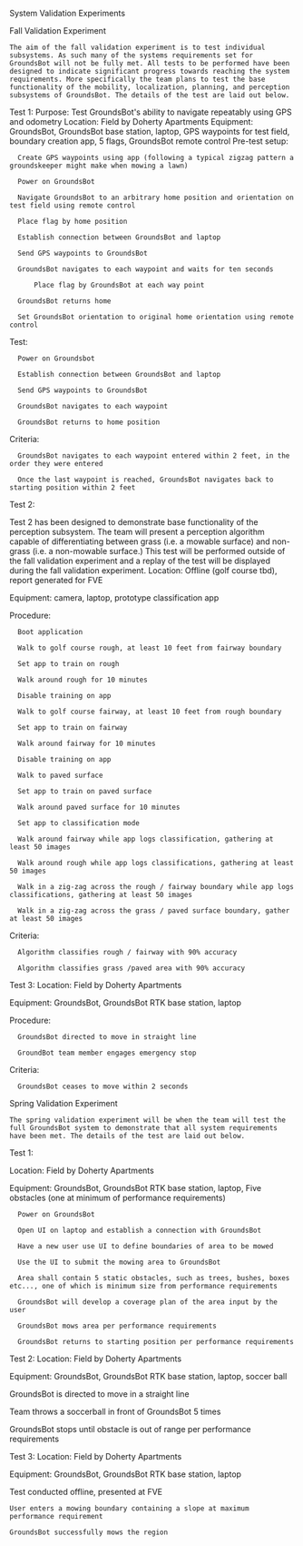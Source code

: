 System Validation Experiments

Fall Validation Experiment

	The aim of the fall validation experiment is to test individual subsystems. As such many of the systems requirements set for GroundsBot will not be fully met. All tests to be performed have been designed to indicate significant progress towards reaching the system requirements. More specifically the team plans to test the base functionality of the mobility, localization, planning, and perception subsystems of GroundsBot. The details of the test are laid out below.

Test 1:
  Purpose: Test GroundsBot's ability to navigate repeatably using GPS and odometry
  Location: Field by Doherty Apartments
  Equipment: GroundsBot, GroundsBot base station, laptop, GPS waypoints for test field, boundary creation app, 5 flags, GroundsBot remote control
  Pre-test setup: 

      Create GPS waypoints using app (following a typical zigzag pattern a groundskeeper might make when mowing a lawn)

      Power on GroundsBot  
      
      Navigate GroundsBot to an arbitrary home position and orientation on test field using remote control
      
      Place flag by home position

      Establish connection between GroundsBot and laptop

      Send GPS waypoints to GroundsBot
      
      GroundsBot navigates to each waypoint and waits for ten seconds
      
          Place flag by GroundsBot at each way point
      
      GroundsBot returns home
      
      Set GroundsBot orientation to original home orientation using remote control

  Test:
  
      Power on Groundsbot
      
      Establish connection between GroundsBot and laptop
      
      Send GPS waypoints to GroundsBot
      
      GroundsBot navigates to each waypoint
      
      GroundsBot returns to home position
    
  Criteria:
  
      GroundsBot navigates to each waypoint entered within 2 feet, in the order they were entered

      Once the last waypoint is reached, GroundsBot navigates back to starting position within 2 feet

Test 2:

Test 2 has been designed to demonstrate base functionality of the perception subsystem. The team will present a perception algorithm capable of differentiating between grass (i.e. a mowable surface) and non-grass (i.e. a non-mowable surface.) This test will be performed outside of the fall validation experiment and a replay of the test will be displayed during the fall validation experiment.
  Location: Offline (golf course tbd), report generated for FVE
  
  Equipment: camera, laptop, prototype classification app

  Procedure:
      
      Boot application
      
      Walk to golf course rough, at least 10 feet from fairway boundary
      
      Set app to train on rough
      
      Walk around rough for 10 minutes
      
      Disable training on app
      
      Walk to golf course fairway, at least 10 feet from rough boundary
      
      Set app to train on fairway
      
      Walk around fairway for 10 minutes
      
      Disable training on app
      
      Walk to paved surface
      
      Set app to train on paved surface
      
      Walk around paved surface for 10 minutes
      
      Set app to classification mode
      
      Walk around fairway while app logs classification, gathering at least 50 images
      
      Walk around rough while app logs classifications, gathering at least 50 images
      
      Walk in a zig-zag across the rough / fairway boundary while app logs classifications, gathering at least 50 images
      
      Walk in a zig-zag across the grass / paved surface boundary, gather at least 50 images
      

  Criteria:
      
      Algorithm classifies rough / fairway with 90% accuracy

      Algorithm classifies grass /paved area with 90% accuracy

Test 3:
  Location: Field by Doherty Apartments

  Equipment: GroundsBot, GroundsBot RTK base station, laptop
  
  Procedure:
  
      GroundsBot directed to move in straight line
  
      GroundBot team member engages emergency stop
 
  Criteria:

      GroundsBot ceases to move within 2 seconds


Spring Validation Experiment

	The spring validation experiment will be when the team will test the full GroundsBot system to demonstrate that all system requirements have been met. The details of the test are laid out below.

Test 1:

  Location: Field by Doherty Apartments

  Equipment: GroundsBot, GroundsBot RTK base station, laptop, Five obstacles (one at minimum of performance requirements)

      Power on GroundsBot

      Open UI on laptop and establish a connection with GroundsBot

      Have a new user use UI to define boundaries of area to be mowed

      Use the UI to submit the mowing area to GroundsBot

      Area shall contain 5 static obstacles, such as trees, bushes, boxes etc..., one of which is minimum size from performance requirements

      GroundsBot will develop a coverage plan of the area input by the user

      GroundsBot mows area per performance requirements

      GroundsBot returns to starting position per performance requirements


Test 2:
  Location: Field by Doherty Apartments

  Equipment: GroundsBot, GroundsBot RTK base station, laptop, soccer ball

  GroundsBot is directed to move in a straight line

  Team throws a soccerball in front of GroundsBot 5 times

  GroundsBot stops until obstacle is out of range per performance requirements

Test 3:
  Location: Field by Doherty Apartments

  Equipment: GroundsBot, GroundsBot RTK base station, laptop

  Test conducted offline, presented at FVE
    
    User enters a mowing boundary containing a slope at maximum performance requirement
    
    GroundsBot successfully mows the region
